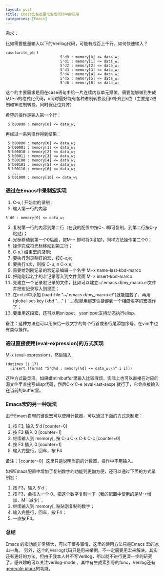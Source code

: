 ```yaml
---
layout: post
title: Emacs宏在批量化生成代码中的应用
categories: [Emacs]
---
```

需求：

比如需要批量输入以下的Verilog代码，可能有成百上千行，如何快速输入？
```
case(write_ptr)
                         5'd0 : memory[0] <= data_w;
                         5'd1 : memory[1] <= data_w;
                         5'd2 : memory[2] <= data_w;
                         5'd3 : memory[3] <= data_w;
                         5'd4 : memory[4] <= data_w;
                         5'd5 : memory[5] <= data_w;
                         5'd6 : memory[6] <= data_w;
```

这个的主要需求是用在case语句中给一片连续内存单元赋值，需要能够做到生成从0~n的格式化代码，n同时最好能有各种进制转换及用0补齐到k位（主要是2进制和16进制转换，同时保证位对齐）

希望的操作是输入第一个行：
```
 5'b00000 : memory[0] <= data_w;
```
再经过一系列操作得到结果：
```
 5'b00000 : memory[0] <= data_w;
 5'b00001 : memory[1] <= data_w;
 5'b00010 : memory[2] <= data_w;
 5'b00011 : memory[3] <= data_w;
 5'b00100 : memory[4] <= data_w;
 5'b00101 : memory[5] <= data_w;
 5'b00110 : memory[6] <= data_w;
 ......
 5'b01000 : memory[16] <= data_w;

```
### 通过在Emacs中录制宏实现
1. C-x,( 开始宏的录制；
2. 输入第一行的内容
```
5'd0 : memory[0] <= data_w;
```
3. 复制第一行的内容到第二行（在我的配置中按C-. l即可复制，到第二行按C-y粘贴）；
4. 光标移动到第一个0后面，按M-+ 即可将0增加1，同样方法操作第二个0；
5. 操作完成将光标移动到第三行；
6. C-x,) 结束宏的录制;
7. 要执行刚录制好的宏，按C-x,e;
8. 要执行n次，则按 C-u, n C-x,e;
9. 需要给刚刚记录的宏记录编辑一个名字 M+x name-last-kbd-marco
10. 把刚刚起名字的宏记录写入到文件里面 M+x insert-kbd-marco
11. 先建立一个记录宏记录的文件，比如可以建立~/.emacs.d/my_macro.el文件并把宏记录写入到里面；
12. 在init.el中添加 (load-file "~/.emacs.d/my_macro.el")就能加载了，再用(global-set-key (kbd "...." ) '....)就能用绑定快捷键到一个相应名字的宏操作了；
13. 要重用这段宏，还可以用snippet，yasnippet支持动态执行elisp。


备注：这种方法也可以用来给一段文字的每个行首或者行尾添加序号。在vim中也有类似操作。

### 通过直接使用(eval-expression)的方式实现
M-x (eval-expression)，然后输入
```elisp
(dotimes (i 17)
  (insert (format "5'd%d : memory[%d] <= data_w;\n" i i)))
```
这种方式最灵活。如果嫌minibuffer里输入比较麻烦，实际上也可以直接在对应的源文件里直接写elisp代码，然后C-x C-e (eval-last-sexp) 就行了，它会直接输入在当前的buffer里。

### Emacs宏的另一种玩法
由于Emacs自带的键盘宏可以使用计数器，可以通过下面的方式录制宏：

1. 按 F3, 输入 5'd [counter=0]
2. 按 F3 插入 0 [counter=1]
3. 继续输入到 memory[, 按 C-u C-x C-k C-c [counter=0]
4. 按 F3 插入 0 [counter=1]
5. 输入完整行，回车，按 F4

备注：［counter=0］这里只是说明当前的计数器，操作中不用输入。

如果Emacs配置中增加了复制数字的功能则更加方便，还可以通过下面的方式录制宏：

1. 按 F3，输入 5'd；
2. 按 F3，会插入一个 0。把这个数字复制一下（我的配置中使用的是M-+增加，M--减少）；
3. 继续输入到 memory[, 粘贴刚复制的数字；
4. 输入完整行，回车，按 F4；
5. 一直按 F4。

### 总结
Emacs 的宏功能非常强大，可以干很多事情，这里的使用方法只是Emacs 宏的冰山一角。
另外，这个的Verilog代码只是用来举例，不一定需要用宏来解决，其实还有更好的方法。但由于我本人并不写Verilog，所以就不进行更深一步的研究了。感兴趣的可以关注verilog-mode ，其中有生成索引号的func，Verilog还有[generate block](https://stackoverflow.com/questions/19875899/how-to-define-a-parameterized-multiplexer-using-systemverilog)的功能。
